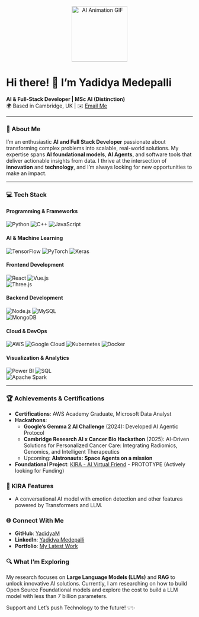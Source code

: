 <div align="center">
  <img src="https://media.giphy.com/media/jZIq9jQjvBE6krE3Z6/giphy.gif" alt="AI Animation GIF" width="150" height="150"/>
</div>
 
# Hi there! 👋 I’m **Yadidya Medepalli**  
**AI & Full-Stack Developer | MSc AI (Distinction)**  
🌍 Based in Cambridge, UK | ✉️ [Email Me](mailto:yadikrish@gmail.com)  

---

### 🚀 About Me
I’m an enthusiastic **AI and Full Stack Developer** passionate about transforming complex problems into scalable, real-world solutions. My expertise spans **AI foundational models**, **AI Agents**, and software tools that deliver actionable insights from data. I thrive at the intersection of **innovation** and **technology**, and I’m always looking for new opportunities to make an impact.

---

### 💻 Tech Stack  

#### Programming & Frameworks  
![Python](https://img.shields.io/badge/Python-3776AB?style=for-the-badge&logo=python&logoColor=white)  ![C++](https://img.shields.io/badge/C++-00599C?style=for-the-badge&logo=cplusplus&logoColor=white) 
![JavaScript](https://img.shields.io/badge/JavaScript-F7DF1E?style=for-the-badge&logo=javascript&logoColor=black)

#### AI & Machine Learning  
![TensorFlow](https://img.shields.io/badge/TensorFlow-FF6F00?style=for-the-badge&logo=tensorflow&logoColor=white)  ![PyTorch](https://img.shields.io/badge/PyTorch-EE4C2C?style=for-the-badge&logo=pytorch&logoColor=white) ![Keras](https://img.shields.io/badge/Keras-D00000?style=for-the-badge&logo=keras&logoColor=white)

#### Frontend Development  
![React](https://img.shields.io/badge/React-61DAFB?style=for-the-badge&logo=react&logoColor=black)  ![Vue.js](https://img.shields.io/badge/Vue.js-4FC08D?style=for-the-badge&logo=vue.js&logoColor=white)  
![Three.js](https://img.shields.io/badge/Three.js-000000?style=for-the-badge&logo=three.js&logoColor=white)

#### Backend Development  
![Node.js](https://img.shields.io/badge/Node.js-339933?style=for-the-badge&logo=node.js&logoColor=white)  ![MySQL](https://img.shields.io/badge/MySQL-4479A1?style=for-the-badge&logo=mysql&logoColor=white)  
![MongoDB](https://img.shields.io/badge/MongoDB-47A248?style=for-the-badge&logo=mongodb&logoColor=white)

#### Cloud & DevOps  
![AWS](https://img.shields.io/badge/AWS-232F3E?style=for-the-badge&logo=amazon-aws&logoColor=white)  ![Google Cloud](https://img.shields.io/badge/Google%20Cloud-4285F4?style=for-the-badge&logo=google-cloud&logoColor=white)  ![Kubernetes](https://img.shields.io/badge/Kubernetes-326CE5?style=for-the-badge&logo=kubernetes&logoColor=white)  ![Docker](https://img.shields.io/badge/Docker-2496ED?style=for-the-badge&logo=docker&logoColor=white)

#### Visualization & Analytics  
![Power BI](https://img.shields.io/badge/Power%20BI-F2C811?style=for-the-badge&logo=power-bi&logoColor=black)  ![SQL](https://img.shields.io/badge/SQL-336791?style=for-the-badge&logo=postgresql&logoColor=white)  
![Apache Spark](https://img.shields.io/badge/Apache%20Spark-E25A1C?style=for-the-badge&logo=apachespark&logoColor=white)

---

### 🏆 Achievements & Certifications  
- **Certifications**: AWS Academy Graduate, Microsoft Data Analyst  
- **Hackathons**:  
  - **Google’s Gemma 2 AI Challenge** (2024): Developed AI Agentic Protocol  
  - **Cambridge Research AI x Cancer Bio Hackathon** (2025): AI-Driven Solutions for Personalized Cancer Care: Integrating Radiomics, Genomics, and Intelligent Therapeutics  
  - Upcoming: **AIstronauts: Space Agents on a mission**   
- **Foundational Project**: [KIRA - AI Virtual Friend](https://kirai.netlify.app/) - PROTOTYPE (Actively looking for Funding)
### 🌟 KIRA Features  
- A conversational AI model with emotion detection and other features powered by Transformers and LLM.  

### 🌐 Connect With Me  
- **GitHub**: [YadidyaM](https://github.com/YadidyaM)  
- **LinkedIn**: [Yadidya Medepalli](https://www.linkedin.com/in/yadidya-medepalli/)  
- **Portfolio**: [My Latest Work](https://kirai.netlify.app/)  

### 🔍 What I’m Exploring  
My research focuses on **Large Language Models (LLMs)** and **RAG** to unlock innovative AI solutions. Currently, I am researching on how to build Open Source Foundational models and explore the cost to build a LLM model with less than 7 billion parameters. 

Support and Let’s push Technology to the future! 💡✨  




